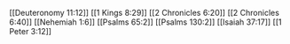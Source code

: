 [[Deuteronomy 11:12]]
[[1 Kings 8:29]]
[[2 Chronicles 6:20]]
[[2 Chronicles 6:40]]
[[Nehemiah 1:6]]
[[Psalms 65:2]]
[[Psalms 130:2]]
[[Isaiah 37:17]]
[[1 Peter 3:12]]
